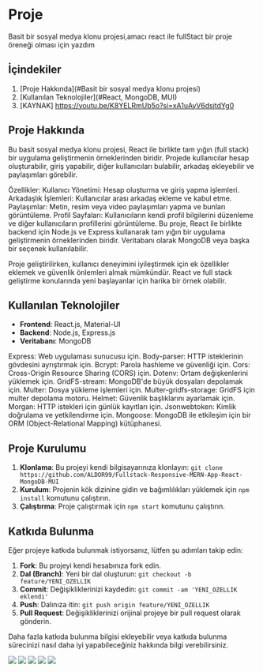 # Proje

Basit bir sosyal medya klonu projesi,amacı react ile fullStact bir proje öreneği olması için yazdım

## İçindekiler

1. [Proje Hakkında](#Basit bir sosyal medya klonu projesi)
2. [Kullanılan Teknolojiler](#React, MongoDB, MUI)
3. [KAYNAK] https://youtu.be/K8YELRmUb5o?si=xA1uAyV6dsjtdYg0

## Proje Hakkında

Bu basit sosyal medya klonu projesi, React ile birlikte tam yığın (full stack) bir uygulama geliştirmenin örneklerinden biridir. Projede kullanıcılar hesap oluşturabilir, giriş yapabilir, diğer kullanıcıları bulabilir, arkadaş ekleyebilir ve paylaşımları görebilir.

Özellikler:
Kullanıcı Yönetimi: Hesap oluşturma ve giriş yapma işlemleri.
Arkadaşlık İşlemleri: Kullanıcılar arası arkadaş ekleme ve kabul etme.
Paylaşımlar: Metin, resim veya video paylaşımları yapma ve bunları görüntüleme.
Profil Sayfaları: Kullanıcıların kendi profil bilgilerini düzenleme ve diğer kullanıcıların profillerini görüntüleme.
Bu proje, React ile birlikte backend için Node.js ve Express kullanarak tam yığın bir uygulama geliştirmenin örneklerinden biridir. Veritabanı olarak MongoDB veya başka bir seçenek kullanılabilir.

Proje geliştirilirken, kullanıcı deneyimini iyileştirmek için ek özellikler eklemek ve güvenlik önlemleri almak mümkündür. React ve full stack geliştirme konularında yeni başlayanlar için harika bir örnek olabilir.

## Kullanılan Teknolojiler

- **Frontend**: React.js, Material-UI
- **Backend**: Node.js, Express.js
- **Veritabanı**: MongoDB

Express: Web uygulaması sunucusu için.
Body-parser: HTTP isteklerinin gövdesini ayrıştırmak için.
Bcrypt: Parola hashleme ve güvenliği için.
Cors: Cross-Origin Resource Sharing (CORS) için.
Dotenv: Ortam değişkenlerini yüklemek için.
GridFS-stream: MongoDB'de büyük dosyaları depolamak için.
Multer: Dosya yükleme işlemleri için.
Multer-gridfs-storage: GridFS için multer depolama motoru.
Helmet: Güvenlik başlıklarını ayarlamak için.
Morgan: HTTP istekleri için günlük kayıtları için.
Jsonwebtoken: Kimlik doğrulama ve yetkilendirme için.
Mongoose: MongoDB ile etkileşim için bir ORM (Object-Relational Mapping) kütüphanesi.

## Proje Kurulumu

1. **Klonlama**: Bu projeyi kendi bilgisayarınıza klonlayın: `git clone https://github.com/ALDOR99/Fullstack-Responsive-MERN-App-React-MongoDB-MUI`
2. **Kurulum**: Projenin kök dizinine gidin ve bağımlılıkları yüklemek için `npm install` komutunu çalıştırın.
3. **Çalıştırma**: Proje çalıştırmak için `npm start` komutunu çalıştırın.

## Katkıda Bulunma

Eğer projeye katkıda bulunmak istiyorsanız, lütfen şu adımları takip edin:

1. **Fork**: Bu projeyi kendi hesabınıza fork edin.
2. **Dal (Branch)**: Yeni bir dal oluşturun: `git checkout -b feature/YENI_OZELLIK`
3. **Commit**: Değişikliklerinizi kaydedin: `git commit -am 'YENI_OZELLIK eklendi'`
4. **Push**: Dalınıza itin: `git push origin feature/YENI_OZELLIK`
5. **Pull Request**: Değişikliklerinizi orijinal projeye bir pull request olarak gönderin.

Daha fazla katkıda bulunma bilgisi ekleyebilir veya katkıda bulunma sürecinizi nasıl daha iyi yapabileceğiniz hakkında bilgi verebilirsiniz.

<img src="Ekran Resmi 2024-03-15 18.54.40.png">
<img src="Ekran Resmi 2024-03-15 18.55.09.png">
<img src="Ekran Resmi 2024-03-15 18.55.38.png">
<img src="Ekran Resmi 2024-03-15 18.57.56.png">
<img src="Ekran Resmi 2024-03-15 18.58.10.png">
